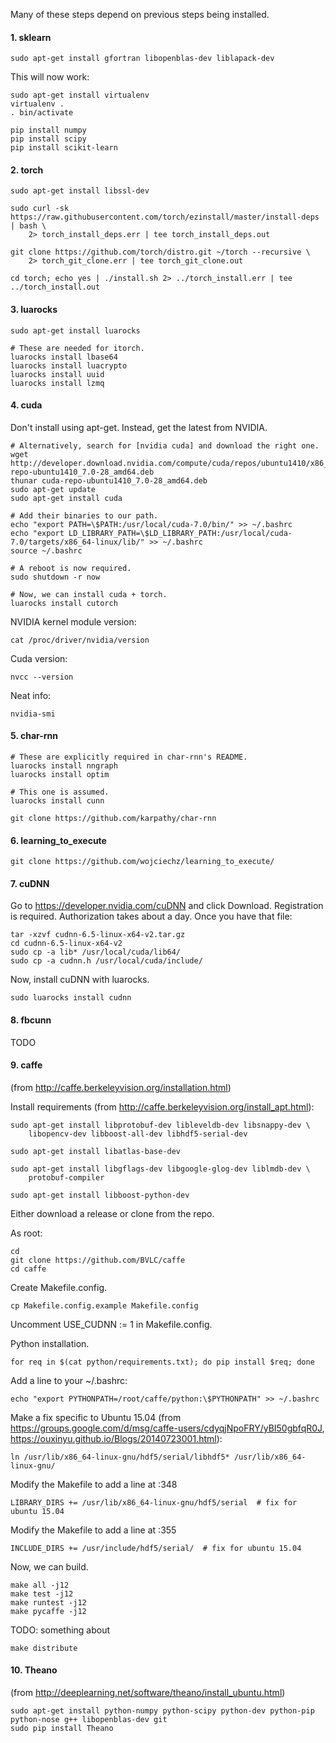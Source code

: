 Many of these steps depend on previous steps being installed.

#### 1. sklearn

```
sudo apt-get install gfortran libopenblas-dev liblapack-dev
```

This will now work:
```
sudo apt-get install virtualenv
virtualenv .
. bin/activate

pip install numpy
pip install scipy
pip install scikit-learn
```

#### 2. torch

```
sudo apt-get install libssl-dev

sudo curl -sk https://raw.githubusercontent.com/torch/ezinstall/master/install-deps | bash \
    2> torch_install_deps.err | tee torch_install_deps.out

git clone https://github.com/torch/distro.git ~/torch --recursive \
    2> torch_git_clone.err | tee torch_git_clone.out

cd torch; echo yes | ./install.sh 2> ../torch_install.err | tee ../torch_install.out
```

#### 3. luarocks

```
sudo apt-get install luarocks

# These are needed for itorch.
luarocks install lbase64
luarocks install luacrypto
luarocks install uuid
luarocks install lzmq
```

#### 4. cuda

Don't install using apt-get.  Instead, get the latest from NVIDIA.

```
# Alternatively, search for [nvidia cuda] and download the right one.
wget http://developer.download.nvidia.com/compute/cuda/repos/ubuntu1410/x86_64/cuda-repo-ubuntu1410_7.0-28_amd64.deb
thunar cuda-repo-ubuntu1410_7.0-28_amd64.deb
sudo apt-get update
sudo apt-get install cuda

# Add their binaries to our path.
echo "export PATH=\$PATH:/usr/local/cuda-7.0/bin/" >> ~/.bashrc
echo "export LD_LIBRARY_PATH=\$LD_LIBRARY_PATH:/usr/local/cuda-7.0/targets/x86_64-linux/lib/" >> ~/.bashrc
source ~/.bashrc

# A reboot is now required.
sudo shutdown -r now

# Now, we can install cuda + torch.
luarocks install cutorch
```

NVIDIA kernel module version:

```
cat /proc/driver/nvidia/version 
```

Cuda version:

```
nvcc --version
```

Neat info:

```
nvidia-smi
```

#### 5. char-rnn

```
# These are explicitly required in char-rnn's README.
luarocks install nngraph
luarocks install optim

# This one is assumed.
luarocks install cunn

git clone https://github.com/karpathy/char-rnn
```

#### 6. learning_to_execute

```
git clone https://github.com/wojciechz/learning_to_execute/
```

#### 7. cuDNN

Go to https://developer.nvidia.com/cuDNN and click Download.  Registration is required.  Authorization takes about a day.  Once you have that file:

```
tar -xzvf cudnn-6.5-linux-x64-v2.tar.gz
cd cudnn-6.5-linux-x64-v2
sudo cp -a lib* /usr/local/cuda/lib64/
sudo cp -a cudnn.h /usr/local/cuda/include/
```

Now, install cuDNN with luarocks.

```
sudo luarocks install cudnn
```

#### 8. fbcunn

TODO

#### 9. caffe

(from http://caffe.berkeleyvision.org/installation.html)

Install requirements (from http://caffe.berkeleyvision.org/install_apt.html):

```
sudo apt-get install libprotobuf-dev libleveldb-dev libsnappy-dev \
    libopencv-dev libboost-all-dev libhdf5-serial-dev

sudo apt-get install libatlas-base-dev

sudo apt-get install libgflags-dev libgoogle-glog-dev liblmdb-dev \
    protobuf-compiler

sudo apt-get install libboost-python-dev
```

Either download a release or clone from the repo.

As root:

```
cd
git clone https://github.com/BVLC/caffe
cd caffe
```

Create Makefile.config.

```
cp Makefile.config.example Makefile.config
```

Uncomment USE_CUDNN := 1 in Makefile.config.

Python installation.

```
for req in $(cat python/requirements.txt); do pip install $req; done
```

Add a line to your ~/.bashrc:

```
echo "export PYTHONPATH=/root/caffe/python:\$PYTHONPATH" >> ~/.bashrc
```

Make a fix specific to Ubuntu 15.04 (from https://groups.google.com/d/msg/caffe-users/cdyqjNpoFRY/yBI50gbfqR0J, https://ouxinyu.github.io/Blogs/20140723001.html):

```
ln /usr/lib/x86_64-linux-gnu/hdf5/serial/libhdf5* /usr/lib/x86_64-linux-gnu/
```

Modify the Makefile to add a line at :348

```
LIBRARY_DIRS += /usr/lib/x86_64-linux-gnu/hdf5/serial  # fix for ubuntu 15.04
```

Modify the Makefile to add a line at :355

```
INCLUDE_DIRS += /usr/include/hdf5/serial/  # fix for ubuntu 15.04
```

Now, we can build.

```
make all -j12
make test -j12
make runtest -j12
make pycaffe -j12
```

TODO: something about

```
make distribute
```

#### 10. Theano

(from http://deeplearning.net/software/theano/install_ubuntu.html)

```
sudo apt-get install python-numpy python-scipy python-dev python-pip python-nose g++ libopenblas-dev git
sudo pip install Theano
```
